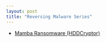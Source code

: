 ```yaml
---
layout: post
title: "Reversing Malware Series"
---
```


* [Mamba Ransomware (HDDCryptor)](https://drive.google.com/open?id=0BwsSRKmSRLMKeXN3U1ZwM3cxSTQ)
